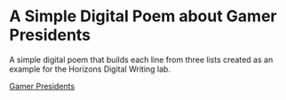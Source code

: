 # A Simple Digital Poem about Gamer Presidents

A simple digital poem that builds each line from three lists created as an example for the Horizons Digital Writing lab.

[Gamer Presidents](https://imaginary-ossified-alamosaurus.glitch.me/)
